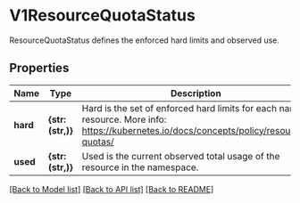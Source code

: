 # V1ResourceQuotaStatus

ResourceQuotaStatus defines the enforced hard limits and observed use.

## Properties
Name | Type | Description | Notes
------------ | ------------- | ------------- | -------------
**hard** | **{str: (str,)}** | Hard is the set of enforced hard limits for each named resource. More info: https://kubernetes.io/docs/concepts/policy/resource-quotas/ | [optional] 
**used** | **{str: (str,)}** | Used is the current observed total usage of the resource in the namespace. | [optional] 

[[Back to Model list]](../README.md#documentation-for-models) [[Back to API list]](../README.md#documentation-for-api-endpoints) [[Back to README]](../README.md)


